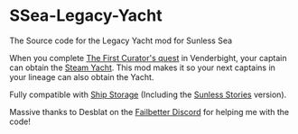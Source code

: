 # SSea-Legacy-Yacht
The Source code for the Legacy Yacht mod for Sunless Sea

When you complete [The First Curator's quest](http://sunlesssea.fandom.com/wiki/The_First_Curator#The_First_Curator.27s_Manse) in Venderbight, your captain can obtain the [Steam Yacht](http://sunlesssea.fandom.com/wiki/Deeds_to_a_Steam_Yacht). This mod makes it so your next captains in your lineage can also obtain the Yacht.

Fully compatible with [Ship Storage](http://www.nexusmods.com/sunlesssea/mods/12) (Including the [Sunless Stories](https://www.nexusmods.com/sunlesssea/mods/21) version).

Massive thanks to Desblat on the [Failbetter Discord](https://discord.gg/WUMszad7MZ) for helping me with the code!
